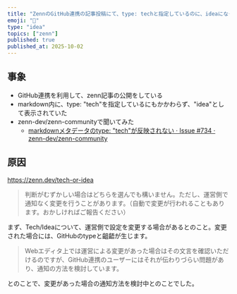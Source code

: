 ```yaml
---
title: "ZennのGitHub連携の記事投稿にて、type: techと指定しているのに、ideaになってしまう"
emoji: "📝"
type: "idea"
topics: ["zenn"]
published: true
published_at: 2025-10-02
---
```


## 事象

- GitHub連携を利用して、zenn記事の公開をしている
- markdown内に、type: "tech"を指定しているにもかかわらず、"idea"として表示されていた
- zenn-dev/zenn-communityで聞いてみた
  - [markdownメタデータのtype: "tech"が反映されない · Issue #734 · zenn-dev/zenn-community](https://github.com/zenn-dev/zenn-community/issues/734)

## 原因

https://zenn.dev/tech-or-idea

> 判断がむずかしい場合はどちらを選んでも構いません。ただし、運営側で通知なく変更を行うことがあります。（自動で変更が行われることもあります。おかしければご報告ください）

まず、Tech/Ideaについて、運営側で設定を変更する場合があるとのこと。変更された場合には、GitHubのtypeと齟齬が生じます。

> Webエディタ上では運営による変更があった場合はその文言を確認いただけるのですが、GitHub連携のユーザーにはそれが伝わりづらい問題があり、通知の方法を検討しています。

とのことで、変更があった場合の通知方法を検討中とのことでした。
